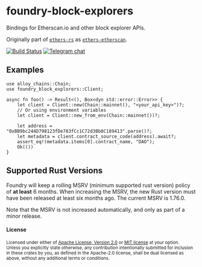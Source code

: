 # foundry-block-explorers

Bindings for Etherscan.io and other block explorer APIs.

Originally part of [`ethers-rs`] as [`ethers-etherscan`](https://crates.io/crates/ethers-etherscan).

[`ethers-rs`]: https://github.com/gakonst/ethers-rs

[![Build Status][actions-badge]][actions-url]
[![Telegram chat][telegram-badge]][telegram-url]

[actions-badge]: https://img.shields.io/github/actions/workflow/status/foundry-rs/block-explorers/ci.yml?branch=main&style=for-the-badge
[actions-url]: https://github.com/foundry-rs/block-explorers/actions?query=branch%3Amain
[telegram-badge]: https://img.shields.io/endpoint?color=neon&style=for-the-badge&url=https%3A%2F%2Ftg.sumanjay.workers.dev%2Ffoundry_rs
[telegram-url]: https://t.me/foundry_rs

## Examples

```rust,no_run
use alloy_chains::Chain;
use foundry_block_explorers::Client;

async fn foo() -> Result<(), Box<dyn std::error::Error>> {
    let client = Client::new(Chain::mainnet(), "<your_api_key>")?;
    // Or using environment variables
    let client = Client::new_from_env(Chain::mainnet())?;

    let address = "0xBB9bc244D798123fDe783fCc1C72d3Bb8C189413".parse()?;
    let metadata = client.contract_source_code(address).await?;
    assert_eq!(metadata.items[0].contract_name, "DAO");
    Ok(())
}
```

## Supported Rust Versions

<!--
When updating this, also update:
- clippy.toml
- Cargo.toml
- .github/workflows/ci.yml
-->

Foundry will keep a rolling MSRV (minimum supported rust version) policy of **at
least** 6 months. When increasing the MSRV, the new Rust version must have been
released at least six months ago. The current MSRV is 1.76.0.

Note that the MSRV is not increased automatically, and only as part of a minor
release.

#### License

<sup>
Licensed under either of <a href="LICENSE-APACHE">Apache License, Version
2.0</a> or <a href="LICENSE-MIT">MIT license</a> at your option.
</sup>

<br>

<sub>
Unless you explicitly state otherwise, any contribution intentionally submitted
for inclusion in these crates by you, as defined in the Apache-2.0 license,
shall be dual licensed as above, without any additional terms or conditions.
</sub>
